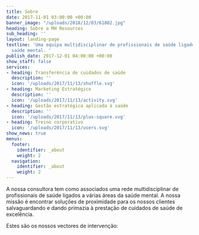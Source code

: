 ```yaml
---
title: Sobre
date: 2017-11-01 03:00:00 +00:00
banner_image: "/uploads/2018/12/03/61802.jpg"
heading: Sobre a MH Resources
sub_heading: ''
layout: landing-page
textline: 'Uma equipa multidisciplinar de profissionais de saúde ligados à área de
  saúde mental. '
publish_date: 2017-12-01 04:00:00 +00:00
show_staff: false
services:
- heading: Transferência de cuidados de saúde
  description: ''
  icon: '/uploads/2017/11/13/shuffle.svg'
- heading: Marketing Estratégico
  description: ''
  icon: '/uploads/2017/11/13/activity.svg'
- heading: Gestão estratégica aplicada à saúde
  description: ''
  icon: '/uploads/2017/11/13/plus-square.svg'
- heading: Treino corporativo
  icon: '/uploads/2017/11/13/users.svg'
show_news: true
menus:
  footer:
    identifier: _about
    weight: 2
  navigation:
    identifier: _about
    weight: 2
---
```


A nossa consultora tem como associados uma rede multidisciplinar de profissionais de saúde ligados a várias áreas da saúde mental.
A nossa missão é encontrar soluções de proximidade para os nossos clientes salvaguardando e dando primazia à prestação de cuidados de saúde de excelência.

Estes são os nossos vectores de intervenção:
